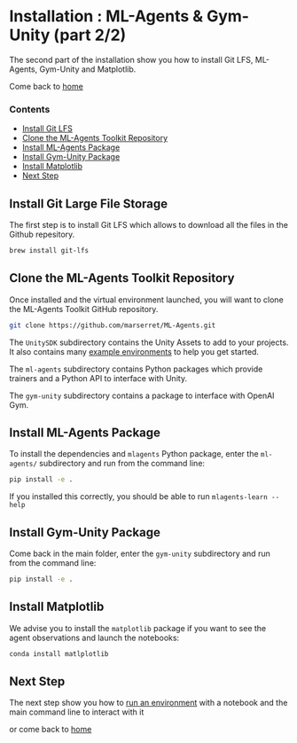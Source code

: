 # Installation : ML-Agents & Gym-Unity (part 2/2)

The second part of the installation show you how to install Git LFS, ML-Agents, Gym-Unity and Matplotlib.

Come back to [home](Home.md)

### Contents

- [Install Git LFS](#git_lfs)
- [Clone the ML-Agents Toolkit Repository](#clone)
- [Install ML-Agents Package](#ml-agents)
- [Install Gym-Unity Package](#gym)
- [Install Matplotlib](#matplotlib)
- [Next Step](#next_step)



## <a name="git_lfs">Install Git Large File Storage</a>

The first step is to install Git LFS which allows to download all the files in the Github repesitory.

```bash
brew install git-lfs
```



## <a name="clone">Clone the ML-Agents Toolkit Repository</a>

Once installed and the virtual environment launched, you will want to clone the ML-Agents Toolkit GitHub repository.

```bash
git clone https://github.com/marserret/ML-Agents.git
```

The `UnitySDK` subdirectory contains the Unity Assets to add to your projects.
It also contains many [example environments](Learning-Environment-Examples.md) to help you get started.

The `ml-agents` subdirectory contains Python packages which provide
trainers and a Python API to interface with Unity.

The `gym-unity` subdirectory contains a package to interface with OpenAI Gym.



## <a name="ml-agents">Install ML-Agents Package</a>

To install the dependencies and `mlagents` Python package, enter the
`ml-agents/` subdirectory and run from the command line:

```bash
pip install -e .
```

If you installed this correctly, you should be able to run
`mlagents-learn --help`



## <a name="gym">Install Gym-Unity Package</a>

Come back in the main folder, enter the `gym-unity` subdirectory and run from the command line:

``` bash
pip install -e .
```



## <a name="matplotlib">Install Matplotlib</a>

We advise you to install the `matplotlib` package if you want to see the agent observations and launch the notebooks:

```bash
conda install matlplotlib
```



## <a name="next_step">Next Step</a>

The next step show you how to [run an environment](Jupyter_Notebook.md) with a notebook and the main command line to interact with it

or come back to [home](Home.md)


